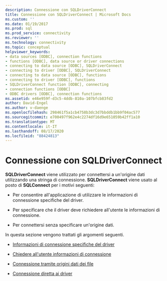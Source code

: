```yaml
---
description: Connessione con SQLDriverConnect
title: Connessione con SQLDriverConnect | Microsoft Docs
ms.custom: ''
ms.date: 01/19/2017
ms.prod: sql
ms.prod_service: connectivity
ms.reviewer: ''
ms.technology: connectivity
ms.topic: conceptual
helpviewer_keywords:
- data sources [ODBC], connection functions
- functions [ODBC], data source or driver connections
- connecting to data source [ODBC], SQLDriverConnect
- connecting to driver [ODBC], SQLDriverConnect
- connecting to data source [ODBC], functions
- connecting to driver [ODBC], functions
- SQLDriverConnect function [ODBC], connecting
- connection functions [ODBC]
- ODBC drivers [ODBC], connection functions
ms.assetid: e46e959f-d3c5-4ddb-810a-107bfcb83fd2
author: David-Engel
ms.author: v-daenge
ms.openlocfilehash: 298461f5a1cb4758b3dc3d7bbddb1bb9f04ac577
ms.sourcegitcommit: e700497f962e4c2274df16d9e651059b42ff1a10
ms.translationtype: MT
ms.contentlocale: it-IT
ms.lasthandoff: 08/17/2020
ms.locfileid: "88424813"
---
```

# <a name="connecting-with-sqldriverconnect"></a>Connessione con SQLDriverConnect
**SQLDriverConnect** viene utilizzato per connettersi a un'origine dati utilizzando una stringa di connessione. **SQLDriverConnect** viene usato al posto di **SQLConnect** per i motivi seguenti:  
  
-   Per consentire all'applicazione di utilizzare le informazioni di connessione specifiche del driver.  
  
-   Per specificare che il driver deve richiedere all'utente le informazioni di connessione.  
  
-   Per connettersi senza specificare un'origine dati.  
  
 In questa sezione vengono trattati gli argomenti seguenti.  
  
-   [Informazioni di connessione specifiche del driver](../../../odbc/reference/develop-app/driver-specific-connection-information.md)  
  
-   [Chiedere all'utente informazioni di connessione](../../../odbc/reference/develop-app/prompting-the-user-for-connection-information.md)  
  
-   [Connessione tramite origini dati dei file](../../../odbc/reference/develop-app/connecting-using-file-data-sources.md)  
  
-   [Connessione diretta ai driver](../../../odbc/reference/develop-app/connecting-directly-to-drivers.md)
